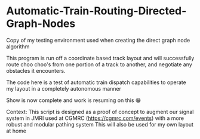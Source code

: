 # Automatic-Train-Routing-Directed-Graph-Nodes
Copy of my testing environment used when creating the direct graph node algorithm

This program is run off a coordinate based track layout and will successfully route choo choo's from one portion of a track to another, and negotiate any obstacles it encounters.

The code here is a test of automatic train dispatch capabilities to operate my layout in a completely autonomous manner

Show is now complete and work is resuming on this 😁

Context: This script is designed as a proof of concept to augment our signal system in JMRI used at CGMRC (https://cgmrc.com/events) with a more robust and modular pathing system
This will also be used for my own layout at home

